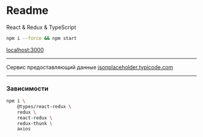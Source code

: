 # Readme
React & Redux & TypeScript
```bash
npm i --force && npm start
```
<a href="http://localhost:3000" target="_blank">localhost:3000</a>

----

Сервис предоставляющий данные <a href="https://jsonplaceholder.typicode.com/" target="_blank">jsonplaceholder.typicode.com</a>

----

### Зависимости
```bash
npm i \
    @types/react-redux \
    redux \
    react-redux \
    redux-thunk \
    axios
```
